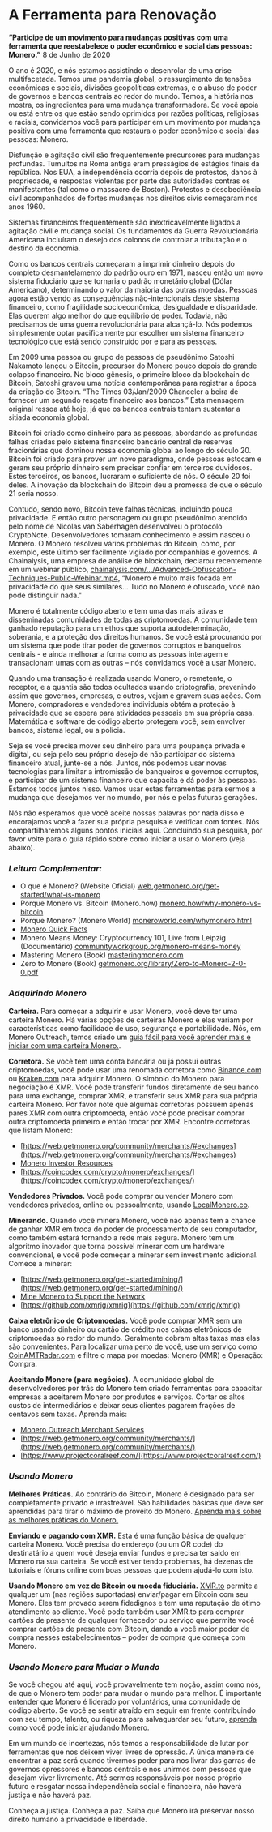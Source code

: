 # A Ferramenta para Renovação
**“Participe de um movimento para mudanças positivas com uma ferramenta que reestabelece o poder econômico e social das pessoas: Monero.”**
8 de Junho de 2020

O ano é 2020, e nós estamos assistindo o desenrolar de uma crise multifacetada. Temos uma pandemia global, o ressurgimento de tensões econômicas e sociais, divisões geopolíticas extremas, e o abuso de poder de governos e bancos centrais ao redor do mundo. Temos, a história nos mostra, os ingredientes para uma mudança transformadora. Se você apoia ou está entre os que estão sendo oprimidos por razões políticas, religiosas e raciais, convidamos você para participar em um movimento por mudança positiva com uma ferramenta que restaura o poder econômico e social das pessoas: Monero.

Disfunção e agitação civil são frequentemente precursores para mudanças profundas. Tumultos na Roma antiga eram presságios de estágios finais da república. Nos EUA, a independência ocorria depois de protestos, danos à propriedade, e respostas violentas por parte das autoridades contras os manifestantes (tal como o massacre de Boston). Protestos e desobediência civil  acompanhados de fortes mudanças nos direitos civis começaram nos anos 1960.

Sistemas financeiros frequentemente são inextricavelmente ligados a agitação civil e mudança social. Os fundamentos da Guerra Revolucionária Americana incluíram o desejo dos colonos de controlar a tributação e o destino da economia.

Como os bancos centrais começaram a imprimir dinheiro depois do completo desmantelamento do padrão ouro em 1971, nasceu então um novo sistema fiduciário que se tornaria o padrão monetário global (Dólar Americano), determinando o valor da maioria das outras moedas. Pessoas agora estão vendo as consequências não-intencionais deste sistema financeiro, como fragilidade socioeconômica, desigualdade e disparidade. Elas querem algo melhor do que equilíbrio de poder. Todavia, não precisamos de uma guerra revolucionária para alcançá-lo. Nós podemos simplesmente optar pacificamente por escolher um sistema financeiro tecnológico que está sendo construído por e para as pessoas.

Em 2009 uma pessoa ou grupo de pessoas de pseudônimo Satoshi Nakamoto lançou o Bitcoin, precursor do Monero pouco depois do grande colapso financeiro. No bloco gênesis, o primeiro bloco da blockchain do Bitcoin, Satoshi gravou uma notícia contemporânea para registrar a época da criação do Bitcoin. “The Times 03/Jan/2009 Chanceler a beira de fornecer um segundo resgate financeiro aos bancos.” Esta mensagem original ressoa até hoje, já que os bancos centrais tentam sustentar a sitiada economia global.

Bitcoin foi criado como dinheiro para as pessoas, abordando as profundas falhas criadas pelo sistema financeiro bancário central de reservas fracionárias que dominou nossa economia global ao longo do século 20. Bitcoin foi criado para prover um novo paradigma, onde pessoas estocam e geram seu próprio dinheiro sem precisar confiar em terceiros duvidosos. Estes terceiros, os bancos, lucraram o suficiente de nós. O século 20 foi deles. A inovação da blockchain do Bitcoin deu a promessa de que o século 21 seria nosso.

Contudo, sendo novo, Bitcoin teve falhas técnicas, incluindo pouca privacidade. E então outro personagem ou grupo pseudônimo atendido pelo nome de Nicolas van Saberhagen desenvolveu o protocolo CryptoNote. Desenvolvedores tomaram conhecimento e assim nasceu o Monero. O Monero resolveu vários problemas do Bitcoin, como, por exemplo, este último ser facilmente vigiado por companhias e governos. A Chainalysis, uma empresa de análise de blockchain, declarou recentemente em um webinar público, [chainalysis.com/.../Advanced-Obfuscation-Techniques-Public-Webinar.mp4](https://go.chainalysis.com/rs/503-FAP-074/images/Advanced-Obfuscation-Techniques-Public-Webinar.mp4), “Monero é muito mais focada em privacidade do que seus similares… Tudo no Monero é ofuscado, você não pode distinguir nada."

Monero é totalmente código aberto e tem uma das mais ativas e disseminadas comunidades de todas as criptomoedas. A comunidade tem ganhado reputação para um ethos que suporta autodeterminação, soberania, e a proteção dos direitos humanos. Se você está procurando por um sistema que pode tirar poder de governos corruptos e banqueiros centrais - e ainda melhorar a forma como as pessoas interagem e transacionam umas com as outras – nós convidamos você a usar Monero.

Quando uma transação é realizada usando Monero, o remetente, o receptor, e a quantia são todos ocultados usando criptografia, prevenindo assim que governos, empresas, e outros, vejam e gravem suas ações. Com Monero, compradores e vendedores individuais obtém a proteção à privacidade que se espera para atividades pessoais em sua própria casa. Matemática e software de código aberto protegem você, sem envolver bancos, sistema legal, ou a polícia. 

Seja se você precisa mover seu dinheiro para uma poupança privada e digital, ou seja pelo seu próprio desejo de não participar do sistema financeiro atual, junte-se a nós. Juntos, nós podemos usar novas tecnologias para limitar a intromissão de banqueiros e governos corruptos, e participar de um sistema financeiro que capacita e dá poder às pessoas. Estamos todos juntos nisso. Vamos usar estas ferramentas para sermos a mudança que desejamos ver no mundo, por nós e pelas futuras gerações.

Nós não esperamos que você aceite nossas palavras por nada disso e encorajamos você a fazer sua própria pesquisa e verificar com fontes. Nós compartilharemos alguns pontos iniciais aqui. Concluindo sua pesquisa, por favor volte para o guia rápido sobre como iniciar a usar o Monero (veja abaixo).

### _Leitura Complementar:_

- O que é Monero? (Website Oficial) [web.getmonero.org/get-started/what-is-monero](https://web.getmonero.org/get-started/what-is-monero/)
- Porque Monero vs. Bitcoin (Monero.how) [monero.how/why-monero-vs-bitcoin](https://www.monero.how/why-monero-vs-bitcoin)
- Porque Monero? (Monero World) [moneroworld.com/whymonero.html](https://moneroworld.com/whymonero.html)
- [Monero Quick Facts](https://www.monerooutreach.org/quick-facts.html)
- Monero Means Money: Cryptocurrency 101, Live from Leipzig (Documentário) [communityworkgroup.org/monero-means-money](https://www.communityworkgroup.org/monero-means-money)
- Mastering Monero (Book) [masteringmonero.com](https://masteringmonero.com/)
- Zero to Monero (Book) [getmonero.org/library/Zero-to-Monero-2-0-0.pdf](https://web.getmonero.org/library/Zero-to-Monero-2-0-0.pdf)

### _Adquirindo Monero_

**Carteira.** Para começar a adquirir e usar Monero, você deve ter uma carteira Monero. Há várias opções de carteiras Monero e elas variam por características como facilidade de uso, segurança e portabilidade. Nós, em Monero Outreach, temos criado um [guia fácil para você aprender mais e iniciar com uma carteira Monero.](https://www.monerooutreach.org/stories/monero_wallet_quickstart.html).

**Corretora.** Se você tem uma conta bancária ou já possui outras criptomoedas, você pode usar uma renomada corretora como [Binance.com](https://www.binance.com/) ou [Kraken.com](https://www.kraken.com/)  para adquirir Monero. O símbolo do Monero para negociação é XMR. Você pode transferir fundos diretamente de seu banco para uma exchange, comprar XMR, e transferir seus XMR para sua própria carteira Monero. Por favor note que algumas corretoras possuem apenas pares XMR com outra criptomoeda, então você pode precisar comprar outra criptomoeda primeiro e então trocar por XMR.  Encontre corretoras que listam Monero: 

- [https://web.getmonero.org/community/merchants/#exchanges](https://web.getmonero.org/community/merchants/#exchanges)
- [Monero Investor Resources](https://www.monerooutreach.org/investors/)
- [https://coincodex.com/crypto/monero/exchanges/](https://coincodex.com/crypto/monero/exchanges/)

**Vendedores Privados.** Você pode comprar ou vender Monero com vendedores privados, online ou pessoalmente, usando [LocalMonero.co](https://localmonero.co/).

**Minerando.** Quando você minera Monero, você não apenas tem a chance de ganhar XMR em troca do poder de processamento de seu computador, como também estará tornando a rede mais segura. Monero tem um algoritmo inovador que torna possível minerar com um hardware convencional, e você pode começar a minerar sem investimento adicional. Comece a minerar:

- [https://web.getmonero.org/get-started/mining/](https://web.getmonero.org/get-started/mining/)
- [Mine Monero to Support the Network](https://www.monerooutreach.org/monero_best_practices/mine-to-support-the-network.html)
- [https://github.com/xmrig/xmrig](https://github.com/xmrig/xmrig)

**Caixa eletrônico de Criptomoedas.** Você pode comprar XMR sem um banco usando dinheiro ou cartão de crédito nos caixas eletrônicos de criptomoedas ao redor do mundo. Geralmente cobram altas taxas mas elas são convenientes. Para localizar uma perto de você, use um serviço como [CoinAMTRadar.com](https://coinatmradar.com/) e filtre o mapa por moedas: Monero (XMR) e Operação: Compra.

**Aceitando Monero (para negócios).** A comunidade global de desenvolvedores por trás do Monero tem criado ferramentas para capacitar empresas a aceitarem Monero por produtos e serviços. Cortar os altos custos de intermediários e deixar seus clientes pagarem frações de centavos sem taxas. Aprenda mais:

- [Monero Outreach Merchant Services](https://www.monerooutreach.org/merchants/)
- [https://web.getmonero.org/community/merchants/](https://web.getmonero.org/community/merchants/)
- [https://www.projectcoralreef.com/](https://www.projectcoralreef.com/)

### _Usando Monero_

**Melhores Práticas.** Ao contrário do Bitcoin, Monero é designado para ser completamente privado e irrastreável. São habilidades básicas que deve ser aprendidas para tirar o máximo de proveito do Monero. [Aprenda mais sobre as melhores práticas do Monero.](https://www.monerooutreach.org/monero_best_practices/)

**Enviando e pagando com XMR.** Esta é uma função básica de qualquer carteira Monero. Você precisa do endereço (ou um QR code) do destinatário a quem você deseja enviar fundos e precisa ter saldo em Monero na sua carteira. Se você estiver tendo problemas, há dezenas de tutoriais e fóruns online com boas pessoas que podem ajudá-lo com isto.

**Usando Monero em vez de Bitcoin ou moeda fiduciária.** [XMR.to](https://xmr.to/) permite a qualquer um (nas regiões suportadas) enviar/pagar em Bitcoin com seu Monero. Eles tem provado serem fidedignos e tem uma reputação de ótimo atendimento ao cliente. Você pode também usar XMR.to para comprar cartões de presente de qualquer fornecedor ou serviço que permite você comprar cartões de presente com Bitcoin, dando a você maior poder de compra nesses estabelecimentos – poder de compra que começa com Monero.

### _Usando Monero para Mudar o Mundo_

Se você chegou até aqui, você provavelmente tem noção, assim como nós, de que o Monero tem poder para mudar o mundo para melhor. É importante entender que Monero é liderado por voluntários, uma comunidade de código aberto. Se você se sentir atraído em seguir em frente contribuindo com seu tempo, talento, ou riqueza para salvaguardar seu futuro, [aprenda como você pode iniciar ajudando Monero](https://www.monerooutreach.org/stories/getting-started-helping-monero.html).

Em um mundo de incertezas, nós temos a responsabilidade de lutar por ferramentas que nos deixem viver livres de opressão. A única maneira de encontrar a paz será quando tivermos poder para nos livrar das garras de governos opressores e bancos centrais e nos unirmos com pessoas que desejam viver livremente. Até sermos responsáveis por nosso próprio futuro e resgatar nossa independência social e financeira, não haverá justiça e não haverá paz.

Conheça a justiça. Conheça a paz. Saiba que Monero irá preservar nosso direito humano a privacidade e liberdade.
